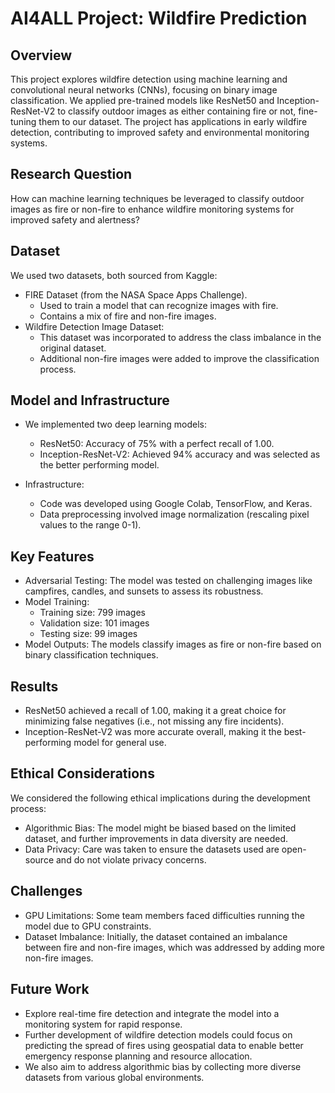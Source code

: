 # AI4ALL Project: Wildfire Prediction

## Overview
This project explores wildfire detection using machine learning and convolutional neural networks (CNNs), focusing on binary image classification. We applied pre-trained models like ResNet50 and Inception-ResNet-V2 to classify outdoor images as either containing fire or not, fine-tuning them to our dataset. The project has applications in early wildfire detection, contributing to improved safety and environmental monitoring systems.

## Research Question

How can machine learning techniques be leveraged to classify outdoor images as fire or non-fire to enhance wildfire monitoring systems for improved safety and alertness?

## Dataset

We used two datasets, both sourced from Kaggle:

- FIRE Dataset (from the NASA Space Apps Challenge).
  - Used to train a model that can recognize images with fire.
  - Contains a mix of fire and non-fire images.
- Wildfire Detection Image Dataset:
  - This dataset was incorporated to address the class imbalance in the original dataset.
  - Additional non-fire images were added to improve the classification process.


## Model and Infrastructure

- We implemented two deep learning models:
  - ResNet50: Accuracy of 75% with a perfect recall of 1.00.
  - Inception-ResNet-V2: Achieved 94% accuracy and was selected as the better performing model.

- Infrastructure:
  - Code was developed using Google Colab, TensorFlow, and Keras.
  - Data preprocessing involved image normalization (rescaling pixel values to the range 0-1).


## Key Features

- Adversarial Testing: The model was tested on challenging images like campfires, candles, and sunsets to assess its robustness.
- Model Training:
  - Training size: 799 images
  - Validation size: 101 images
  - Testing size: 99 images
- Model Outputs: The models classify images as fire or non-fire based on binary classification techniques.

## Results

- ResNet50 achieved a recall of 1.00, making it a great choice for minimizing false negatives (i.e., not missing any fire incidents).
- Inception-ResNet-V2 was more accurate overall, making it the best-performing model for general use.

## Ethical Considerations

We considered the following ethical implications during the development process:

- Algorithmic Bias: The model might be biased based on the limited dataset, and further improvements in data diversity are needed.
- Data Privacy: Care was taken to ensure the datasets used are open-source and do not violate privacy concerns.

## Challenges

- GPU Limitations: Some team members faced difficulties running the model due to GPU constraints.
- Dataset Imbalance: Initially, the dataset contained an imbalance between fire and non-fire images, which was addressed by adding more non-fire images.

## Future Work
- Explore real-time fire detection and integrate the model into a monitoring system for rapid response.
- Further development of wildfire detection models could focus on predicting the spread of fires using geospatial data to enable better emergency response planning and resource allocation.
- We also aim to address algorithmic bias by collecting more diverse datasets from various global environments.
  
